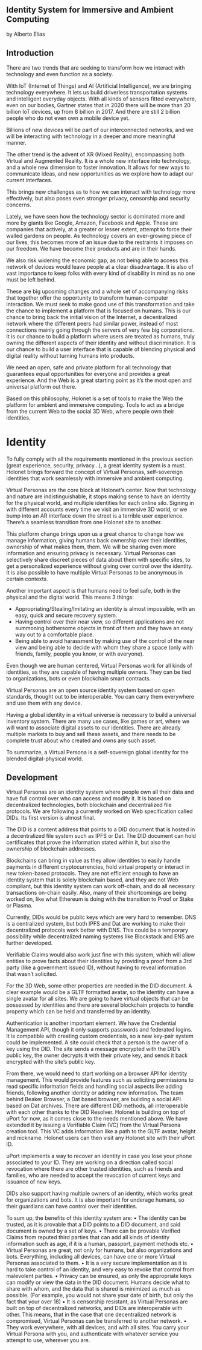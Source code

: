 ## Identity System for Immersive and Ambient Computing
by Alberto Elias

## Introduction

There are two trends that are seeking to transform how we interact with technology and even function as a society.

With IoT (Internet of Things) and AI (Artificial Intelligence), we are bringing technology everywhere. It lets us build driverless transportation systems and intelligent everyday objects. With all kinds of sensors fitted everywhere, even on our bodies, Gartner states that in 2020 there will be more than 20 billion IoT devices, up from 8 billion in 2017. And there are still 2 billion people who do not even own a mobile device yet. 

Billions of new devices will be part of our interconnected networks, and we will be interacting with technology in a deeper and more meaningful manner. 

The other trend is the advent of XR (Mixed Reality), encompassing both Virtual and Augmented Reality. It is a whole new interface into technology, and a whole new dimension to foster innovation. It allows for new ways to communicate ideas, and new opportunities as we explore how to adapt our current interfaces.

This brings new challenges as to how we can interact with technology more effectively, but also poses even stronger privacy, censorship and security concerns.

Lately, we have seen how the technology sector is dominated more and more by giants like Google, Amazon, Facebook and Apple. These are companies that actively, at a greater or lesser extent, attempt to force their walled gardens on people. As technology covers an ever-growing piece of our lives, this becomes more of an issue due to the restraints it imposes on our freedom. We have become their products and are in their hands.

We also risk widening the economic gap, as not being able to access this network of devices would leave people at a clear disadvantage. It is also of vast importance to keep folks with every kind of disability in mind as no one must be left behind.

These are big upcoming changes and a whole set of accompanying risks that together offer the opportunity to transform human-computer interaction. We must seek to make good use of this transformation and take the chance to implement a platform that is focused on humans.
This is our chance to bring back the initial vision of the Internet, a decentralized network where the different peers had similar power, instead of most connections mainly going through the servers of very few big corporations. It is our chance to build a platform where users are treated as humans, truly owning the different aspects of their identity and without discrimination. It is our chance to build a user interface that is capable of blending physical and digital reality without turning humans into products.

We need an open, safe and private platform for all technology that guarantees equal opportunities for everyone and provides a great experience. And the Web is a great starting point as it’s the most open and universal platform out there.

Based on this philosophy, Holonet is a set of tools to make the Web the platform for ambient and immersive computing. Tools to act as a bridge from the current Web to the social 3D Web, where people own their identities.

# Identity

To fully comply with all the requirements mentioned in the previous section (great experience, security, privacy…), a great identity system is a must. Holonet brings forward the concept of Virtual Personas, self-sovereign identities that work seamlessly with immersive and ambient computing.

Virtual Personas are the core block at Holonet’s center. Now that technology and nature are indistinguishable, it stops making sense to have an identity for the physical world, and multiple identities for each online silo. Signing in with different accounts every time we visit an immersive 3D world, or we bump into an AR interface down the street is a terrible user experience. There’s a seamless transition from one Holonet site to another.

This platform change brings upon us a great chance to change how we manage information, giving humans back ownership over their identities, ownership of what makes them, them. We will be sharing even more information and ensuring privacy is necessary. Virtual Personas can selectively share discreet pieces of data about them with specific sites, to get a personalized experience without giving over control over the identity. It is also possible to have multiple Virtual Personas to be anonymous in certain contexts.

Another important aspect is that humans need to feel safe, both in the physical and the digital world. This means 3 things:
-  Appropriating/Stealing/Imitating an identity is almost impossible, with an easy, quick and secure recovery system.
-  Having control over their near view, so different applications are not summoning bothersome objects in front of them and they have an easy way out to a comfortable place.
-  Being able to avoid harassment by making use of the control of the near view and being able to decide with whom they share a space (only with friends, family, people you know, or with everyone).

Even though we are human centered, Virtual Personas work for all kinds of identities, as they are capable of having multiple owners. They can be tied to organizations, bots or even blockchain smart contracts.

Virtual Personas are an open source identity system based on open standards, thought out to be interoperable. You can carry them everywhere and use them with any device.

Having a global identity in a virtual universe is necessary to build a universal inventory system. There are many use cases, like games or art, where we will want to associate digital assets to our identities. There are already multiple markets to buy and sell these assets, and there needs to be complete trust about who created and owns any such asset.

To summarize, a Virtual Persona is a self-sovereign global identity for the blended digital-physical world.

## Development

Virtual Personas are an identity system where people own all their data and have full control over who can access and modify it. It is based on decentralized technologies, both blockchain and decentralized file protocols. We are following a currently worked on Web specification called DIDs. Its first version is almost final.

The DID is a content address that points to a DID document that is hosted in a decentralized file system such as IPFS or Dat. The DID document can hold certificates that prove the information stated within it, but also the ownership of blockchain addresses.

Blockchains can bring in value as they allow identities to easily handle payments in different cryptocurrencies, hold virtual property or interact in new token-based protocols. They are not efficient enough to have an identity system that is solely blockchain based, and they are not Web compliant, but this identity system can work off-chain, and do all necessary transactions on-chain easily. Also, many of their shortcomings are being worked on, like what Ethereum is doing with the transition to Proof or Stake or Plasma.

Currently, DIDs would be public keys which are very hard to remember. DNS is a centralized system, but both IPFS and Dat are working to make their decentralized protocols work better with DNS. This could be a temporary possibility while decentralized naming systems like Blockstack and ENS are further developed.

Verifiable Claims would also work just fine with this system, which will allow entities to prove facts about their identities by providing a proof from a 3rd party (like a government issued ID), without having to reveal information that wasn’t solicited.

For the 3D Web, some other properties are needed in the DID document. A clear example would be a GLTF formatted avatar, so the identity can have a single avatar for all sites. We are going to have virtual objects that can be possessed by identities and there are several blockchain projects to handle property which can be held and transferred by an identity.

Authentication is another important element. We have the Credential Management API, though it only supports passwords and federated logins. It is compatible with creating custom credentials, so a new key-pair system could be implemented. A site could check that a person is the owner of a key using the DID. The site sends a message encrypted with the DID’s public key, the owner decrypts it with their private key, and sends it back encrypted with the site’s public key.

From there, we would need to start working on a browser API for identity management. This would provide features such as soliciting permissions to read specific information fields and handling social aspects like adding friends, following another identity or adding new information. The team behind Beaker Browser, a Dat based browser, are building a social API based on Dat archives.
There are different DID methods, all interoperable with each other thanks to the DID Resolver. Holonet is building on top of uPort for now, as it comes close to the needs mentioned above. We have extended it by issuing a Verifiable Claim (VC) from the Virtual Persona creation tool. This VC adds information like a path to the GLTF avatar, height and nickname. Holonet users can then visit any Holonet site with their uPort ID.

uPort implements a way to recover an identity in case you lose your phone associated to your ID. They are working on a direction called social revocation where there are other trusted identities, such as friends and families, who are needed to accept the revocation of current keys and issuance of new keys.

DIDs also support having multiple owners of an identity, which works great for organizations and bots. It is also important for underage humans, so their guardians can have control over their identities.

To sum up, the benefits of this identity system are:
•  The identity can be trusted, as it is provable that a DID points to a DID document, and said document is owned by a set of keys.
•  There can be provable Verified Claims from reputed third parties that can add all kinds of identity information such as age, if it is a human, passport, payment methods etc.
•  Virtual Personas are great, not only for humans, but also organizations and bots. Everything, including all devices, can have one or more Virtual Personas associated to them.
•  It is a very secure implementation as it is hard to take control of an identity, and very easy to revoke that control from malevolent parties.
•  Privacy can be ensured, as only the appropriate keys can modify or view the data in the DID document. Humans decide what to share with whom, and the data that is shared is minimized as much as possible. (For example, you would not share your date of birth, but only the fact that your over 18)
•  It is censorship resistant, as Virtual Personas are built on top of decentralized networks, and DIDs are interoperable with other. This means, that in the case that one decentralized network is compromised, Virtual Personas can be transferred to another network.
•  They work everywhere, with all devices, and with all sites. You carry your Virtual Persona with you, and authenticate with whatever service you attempt to use, wherever you are.

